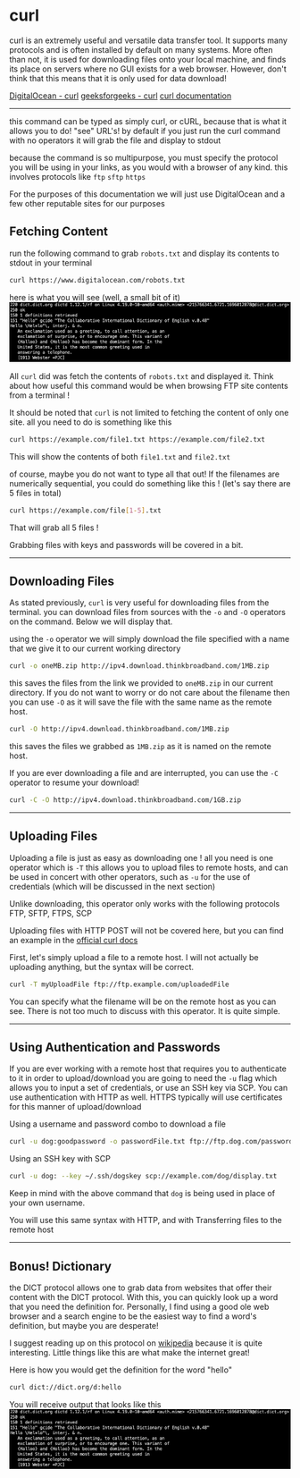 # curl

curl is an extremely useful and versatile data transfer tool. It supports many protocols and is often installed by default on many systems. More often than not, it is used for downloading files onto your local machine, and finds its place on servers where no GUI exists for a web browser. However, don't think that this means that it is only used for data download!

[DigitalOcean - curl](https://www.digitalocean.com/community/tutorials/workflow-downloading-files-curl)
[geeksforgeeks - curl](https://www.geeksforgeeks.org/curl-command-in-linux-with-examples/)
[curl documentation](https://curl.se/docs/tutorial.html)

______

this command can be typed as simply curl, or cURL, because that is what it allows you to do! "see" URL's! by default if you just run the curl command with no operators it will grab the file and display to stdout

because the command is so multipurpose, you must specify the protocol you will be using in your links, as you would with a browser of any kind. this involves protocols like
`ftp`  `sftp`  `https`

For the purposes of this documentation we will just use DigitalOcean and a few other reputable sites for our purposes

## Fetching Content

run the following command to grab `robots.txt` and display its contents to stdout in your terminal

```bash
curl https://www.digitalocean.com/robots.txt
```

here is what you will see (well, a small bit of it)
![example output](https://github.com/barkwoofdog/doclibrary/blob/139bffc83b37146b7f3c7d98b6173bc30c8c40df/images/dict.png)

All `curl` did was fetch the contents of `robots.txt` and displayed it. Think about how useful this command would be when browsing FTP site contents from a terminal !

It should be noted that `curl` is not limited to fetching the content of only one site. all you need to do is something like this

```bash
curl https://example.com/file1.txt https://example.com/file2.txt
```

This will show the contents of both `file1.txt` and `file2.txt`

of course, maybe you do not want to type all that out! If the filenames are numerically sequential, you could do something like this ! (let's say there are 5 files in total)

```bash
curl https://example.com/file[1-5].txt
```

That will grab all 5 files !

Grabbing files with keys and passwords will be covered in a bit.

_______

## Downloading Files

As stated previously, `curl` is very useful for downloading files from the terminal. you can download files from sources with the `-o` and `-O` operators on the command. Below we will display that.

using the `-o` operator we will simply download the file specified with a name that we give it to our current working directory

```bash
curl -o oneMB.zip http://ipv4.download.thinkbroadband.com/1MB.zip
```

this saves the files from the link we provided to `oneMB.zip` in our current directory. If you do not want to worry or do not care about the filename then you can use `-O` as it will save the file with the same name as the remote host.

```bash
curl -O http://ipv4.download.thinkbroadband.com/1MB.zip
```

this saves the files we grabbed as `1MB.zip` as it is named on the remote host.

If you are ever downloading a file and are interrupted, you can use the `-C` operator to resume your download!

```bash
curl -C -O http://ipv4.download.thinkbroadband.com/1GB.zip
```

_____

## Uploading Files

Uploading a file is just as easy as downloading one ! all you need is one operator which is `-T`
this allows you to upload files to remote hosts, and can be used in concert with other operators, such as `-u` for the use of credentials (which will be discussed in the next section)

Unlike downloading, this operator only works with the following protocols
FTP, SFTP, FTPS, SCP

Uploading files with HTTP POST will not be covered here, but you can find an example in the [official curl docs](https://curl.se/docs/tutorial.html)

First, let's simply upload a file to a remote host. I will not actually be uploading anything, but the syntax will be correct.

```bash
curl -T myUploadFile ftp://ftp.example.com/uploadedFile
```

You can specify what the filename will be on the remote host as you can see.
There is not too much to discuss with this operator. It is quite simple.

_____

## Using Authentication and Passwords

If you are ever working with a remote host that requires you to authenticate to it in order to upload/download you are going to need the `-u` flag which allows you to input a set of credentials, or use an SSH key via SCP. You can use authentication with HTTP as well. HTTPS typically will use certificates for this manner of upload/download

Using a username and password combo to download a file
```bash
curl -u dog:goodpassword -o passwordFile.txt ftp://ftp.dog.com/passwords.txt
```

Using an SSH key with SCP
```bash
curl -u dog: --key ~/.ssh/dogskey scp://example.com/dog/display.txt
```

Keep in mind with the above command that `dog` is being used in place of your own username.

You will use this same syntax with HTTP, and with Transferring files to the remote host

_______

## Bonus! Dictionary

the DICT protocol allows one to grab data from websites that offer their content with the DICT protocol. With this, you can quickly look up a word that you need the definition for. Personally, I find using a good ole web browser and a search engine to be the easiest way to find a word's definition, but maybe you are desperate!

I suggest reading up on this protocol on [wikipedia](https://www.wikiwand.com/en/DICT) because it is quite interesting. Little things like this are what make the internet great!

Here is how you would get the definition for the word "hello"
```bash
curl dict://dict.org/d:hello
```

You will receive output that looks like this
![dict](https://github.com/barkwoofdog/doclibrary/blob/139bffc83b37146b7f3c7d98b6173bc30c8c40df/images/dict.png)
